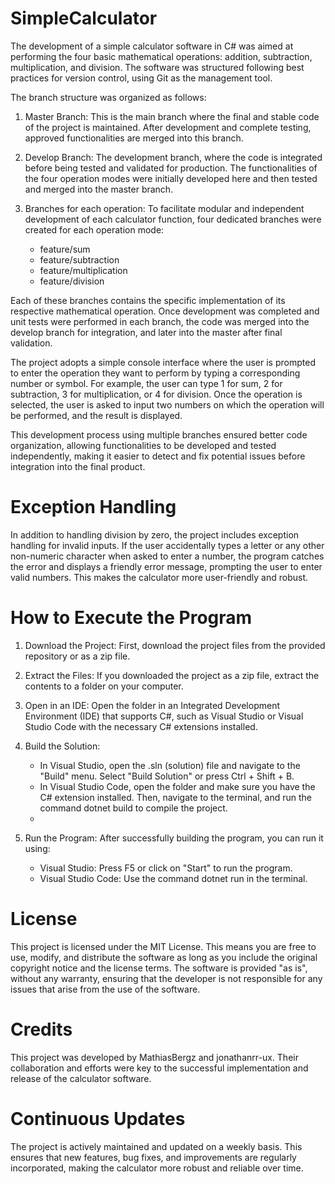 # SimpleCalculator

The development of a simple calculator software in C# was aimed at performing the four basic mathematical operations: addition, subtraction, multiplication, and division. The software was structured following best practices for version control, using Git as the management tool.

The branch structure was organized as follows:

1. Master Branch: This is the main branch where the final and stable code of the project is maintained. After development and complete testing, approved functionalities are merged into this branch.

2. Develop Branch: The development branch, where the code is integrated before being tested and validated for production. The functionalities of the four operation modes were initially developed here and then tested and merged into the master branch.

3. Branches for each operation: To facilitate modular and independent development of each calculator function, four dedicated branches were created for each operation mode:
   - feature/sum
   - feature/subtraction
   - feature/multiplication
   - feature/division
   
Each of these branches contains the specific implementation of its respective mathematical operation. Once development was completed and unit tests were performed in each branch, the code was merged into the develop branch for integration, and later into the master after final validation.

The project adopts a simple console interface where the user is prompted to enter the operation they want to perform by typing a corresponding number or symbol. For example, the user can type 1 for sum, 2 for subtraction, 3 for multiplication, or 4 for division. Once the operation is selected, the user is asked to input two numbers on which the operation will be performed, and the result is displayed.

This development process using multiple branches ensured better code organization, allowing functionalities to be developed and tested independently, making it easier to detect and fix potential issues before integration into the final product.

# Exception Handling

In addition to handling division by zero, the project includes exception handling for invalid inputs. If the user accidentally types a letter or any other non-numeric character when asked to enter a number, the program catches the error and displays a friendly error message, prompting the user to enter valid numbers. This makes the calculator more user-friendly and robust. 

# How to Execute the Program

1. Download the Project: First, download the project files from the provided repository or as a zip file.

2. Extract the Files: If you downloaded the project as a zip file, extract the contents to a folder on your computer.

3. Open in an IDE: Open the folder in an Integrated Development Environment (IDE) that supports C#, such as Visual Studio or Visual Studio Code with the necessary C# extensions installed.

4. Build the Solution:

   - In Visual Studio, open the .sln (solution) file and navigate to the "Build" menu. Select "Build Solution" or press Ctrl + Shift + B.
   - In Visual Studio Code, open the folder and make sure you have the C# extension installed. Then, navigate to the terminal, and run the command dotnet build to compile the project.
   - 
5. Run the Program: After successfully building the program, you can run it using:

   - Visual Studio: Press F5 or click on "Start" to run the program.
   - Visual Studio Code: Use the command dotnet run in the terminal.

# License

This project is licensed under the MIT License. This means you are free to use, modify, and distribute the software as long as you include the original copyright notice and the license terms. The software is provided "as is", without any warranty, ensuring that the developer is not responsible for any issues that arise from the use of the software.

# Credits

This project was developed by MathiasBergz and jonathanrr-ux. Their collaboration and efforts were key to the successful implementation and release of the calculator software.

# Continuous Updates

The project is actively maintained and updated on a weekly basis. This ensures that new features, bug fixes, and improvements are regularly incorporated, making the calculator more robust and reliable over time.
